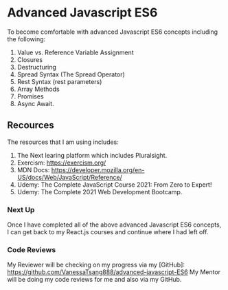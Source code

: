 # Advanced Javascript ES6

To become comfortable with advanced Javascript ES6 concepts including the following:

1. Value vs. Reference Variable Assignment
2. Closures
3. Destructuring
4. Spread Syntax (The Spread Operator)
5. Rest Syntax (rest parameters)
6. Array Methods
7. Promises
8. Async Await.

## Recources

The resources that I am using includes:

1. The Next learing platform which includes Pluralsight.
2. Exercism: https://exercism.org/
3. MDN Docs: https://developer.mozilla.org/en-US/docs/Web/JavaScript/Reference/
4. Udemy: The Complete JavaScript Course 2021: From Zero to Expert!
5. Udemy: The Complete 2021 Web Development Bootcamp.

### Next Up

Once I have completed all of the above advanced Javascript ES6 concepts, I can get back to my React.js courses and continue where I had left off.

### Code Reviews

My Reviewer will be checking on my progress via my [GitHub]: https://github.com/VanessaTsang888/advanced-javascript-ES6
My Mentor will be doing my code reviews for me and also via my GitHub.
